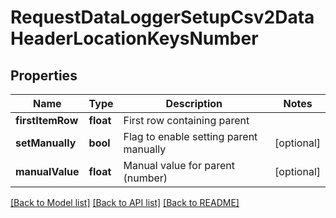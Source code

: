 # RequestDataLoggerSetupCsv2DataHeaderLocationKeysNumber

## Properties
Name | Type | Description | Notes
------------ | ------------- | ------------- | -------------
**firstItemRow** | **float** | First row containing parent | 
**setManually** | **bool** | Flag to enable setting parent manually | [optional] 
**manualValue** | **float** | Manual value for parent (number) | [optional] 

[[Back to Model list]](../README.md#documentation-for-models) [[Back to API list]](../README.md#documentation-for-api-endpoints) [[Back to README]](../README.md)


